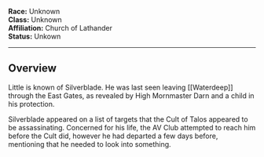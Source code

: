 **Race:** Unknown   
**Class:** Unknown  
**Affiliation:** Church of Lathander  
**Status:** Unkown  

---
## Overview
Little is known of Silverblade. He was last seen leaving [[Waterdeep]] through the East Gates, as revealed by High Mornmaster Darn and a child in his protection.

Silverblade appeared on a list of targets that the Cult of Talos appeared to be assassinating. Concerned for his life, the AV Club attempted to reach him before the Cult did, however he had departed a few days before, mentioning that he needed to look into something. 